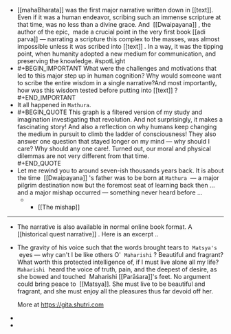 - [[mahaBharata]] was the first major narrative written down in [[text]]. Even if it was a human endeavor, scribing such an immense scripture at that time, was no less than a divine grace. And  [[Dwaipayana]] , the author of the epic,  made a crucial point in the very first book [[adi parva]] — narrating a scripture this complex to the masses, was almost impossible unless it was scribed into [[text]] . In a way, it was the tipping point, when humanity adopted a new medium for communication, and preserving the knowledge. #spotLight
- #+BEGIN_IMPORTANT
  What were the challenges and motivations that led to this major step up in human cognition? Why would someone want to scribe the entire wisdom in a single narrative?And most importantly, how was this wisdom tested before putting into [[text]] ?
  #+END_IMPORTANT
- It all happened in `Mathura`.
- #+BEGIN_QUOTE
  This graph is a filtered version of my study and imagination investigating that revolution. And not surprisingly, it makes a fascinating story! And also a reflection on why humans keep changing the medium in pursuit to climb the ladder of consciousness! They also answer one question that stayed longer on my mind — why should I care? Why should any one care!. Turned out, our moral and physical dilemmas are not very different from that time.  
  #+END_QUOTE
- Let me rewind you to around seven-ish thousands years back. It is about the time  [[Dwaipayana]] 's father was to be born at `Mathura`  — a major pilgrim destination now but the foremost seat of learning back then ... and a major mishap occurred — something never heard before ...
	- - [[The mishap]]
- ----
- The narrative is also available in normal online book format. A  [[historical quest narrative]] . Here is an excerpt ..
- The gravity of his voice such that the words brought tears to  `Matsya's`  eyes — why can't I be like others O'  `Maharishi` ? Beautiful and fragrant? What worth this protected intelligence of, if I must live alone all my life?  `Maharishi`  heard the voice of truth, pain, and the deepest of desire, as she bowed and touched  Maharishi [[Parāśara]]'s feet. No argument could bring peace to  [[Matsya]]. She must live to be beautiful and fragrant, and she must enjoy all the pleasures thus far devoid off her.
  
  More at https://gita.shutri.com
-
-